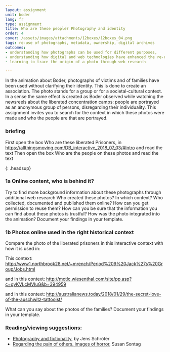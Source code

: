 ```yaml
---
layout: assignment
unit: boder
lang: fr
type: assignment
title: Who are these people? Photography and identity
order: 4
cover: /assets/images/attachments/12boxes/12boxes_04.png
tags: re-use of photographs, metadata, ownership, digital archives
outcomes:
- understanding how photographs can be used for different purposes,
- understanding how digital and web technologies have enhanced the re-use of photographs
- learning to trace the origin of a photo through web research

---
```



In the animation about Boder, photographs of victims and of
families have been used without clarifying their identity. This is
done to create an association. The photo stands for a group or
for a societal-cultural context. In a sense the same effect is
created as Boder observed while watching the newsreels about
the liberated concentration camps: people are portrayed
as an anonymous group of persons, disregarding their
individuality. This assignment invites you to search for
the context in which these photos were made and who the people
are that are portrayed.


<!-- more -->



<!-- briefing-student -->
### briefing
<!-- section-contents -->
First open the box  Who are these liberated Prisoners, in https://allthingsmoving.com/DB_interactive_2018_07_03/#Intro and read the text
Then open the box Who are the people on these photos  and read the text

{: .headsup}


<!--section -->
### 1a Online content, who is behind it?
<!-- section-contents -->
Try to find more background information about these photographs through additional web research
Who created these photos?
In which context?
Who collected, documented and published them online?
How can you get permission to reuse them?
How can you be sure that the information you can find about these photos is trustful?
How was the photo integrated into the animation?
Document your findings in your template.


<!--section -->
### 1b Photos online used in the right historical context
<!-- section-contents -->
Compare the photo of the liberated prisoners in this interactive context with how it is used in:

This context: http://www1.northbrook28.net/~mrench/Period%209%20Jack%27s%20Group/Jobs.html

and in this context: http://motlc.wiesenthal.com/site/pp.asp?c=gvKVLcMVIuG&b=394959

and in this context: http://australianews.today/2018/01/29/the-secret-love-of-the-auschwitz-tattooist/

What can you say about the photos of the families?
Document your findings in your template.       


<!-- briefing-teacher -->


### Reading/viewing  suggestions:
- [Photography and fictionality](https://drive.google.com/open?id=1NT4m-KnYk7yq5ZnubifAnW6TcJScGQkX), by Jens Schröter
- [Regarding the pain of others, images of horror](https://books.google.nl/books/about/Regarding_the_Pain_of_Others.html?id=XYo3AAAAQBAJ&source=kp_cover&redir_esc=y), Susan Sontag
